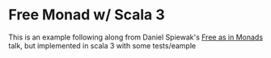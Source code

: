 # Free Monad w/ Scala 3

This is an example following along from Daniel Spiewak's [Free as in Monads](https://www.youtube.com/watch?v=cxMo1RMsD0M) talk, but implemented in scala 3 with some tests/eample